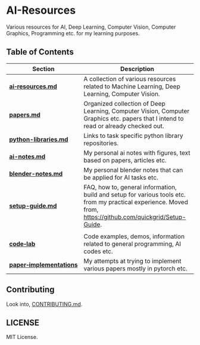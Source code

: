 # AI-Resources

Various resources for AI, Deep Learning, Computer Vision, Computer Graphics, Programming etc. for my learning purposes.

## Table of Contents

| Section | Description |
| --- | --- |
| [**ai‑resources.md**](ai-resources.md) | A collection of various resources related to Machine Learning, Deep Learning, Computer Vision. |
| [**papers.md**](papers.md) | Organized collection of Deep Learning, Computer Vision, Computer Graphics etc. papers that I intend to read or already checked out. |
| [**python-libraries.md**](https://github.com/quickgrid?tab=stars) | Links to task specific python library repositories. |
| [**ai-notes.md**](ai-notes.md) | My personal ai notes with figures, text based on papers, articles etc. |
| [**blender-notes.md**](blender-notes.md) | My personal blender notes that can be applied for AI tasks etc. |
| [**setup-guide.md**](setup-guide.md) | FAQ, how to, general information, build and setup for various tools etc. from my practical experience. Moved from, https://github.com/quickgrid/Setup-Guide. |
| | |
| [**code‑lab**](https://github.com/quickgrid/code-lab) | Code examples, demos, information related to general programming, AI codes etc. |
| [**paper‑implementations**](https://github.com/quickgrid/paper-implementations) | My attempts at trying to implement various papers mostly in pytorch etc. |

## Contributing

Look into, [CONTRIBUTING.md](https://github.com/quickgrid/AI-Resources/blob/master/CONTRIBUTING.md).

## LICENSE

MIT License.
